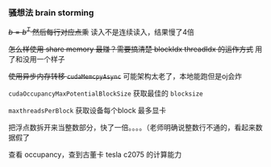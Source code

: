 ### 骚想法 brain storming

~~$b = b^T$ 然后每行对应点乘~~ 读入不是连续读入，结果慢了4倍

~~怎么样使用 share memory 最赚？需要搞清楚 blockIdx threadIdx 的运作方式~~ 用了和没用一个样子

~~使用异步内存转移 `cudaMemcpyAsync`~~ 可能架构太老了，本地能跑但是oj会炸

`cudaOccupancyMaxPotentialBlockSize` 获取最佳的 `blocksize`

`maxthreadsPerBlock` 获取设备每个block 最多显卡

把浮点数拆开来当整数部分，快了一倍。。。。（老师明确说整数行不通的，看起来数据假了

查看 occupancy，查到古董卡 tesla c2075 的计算能力